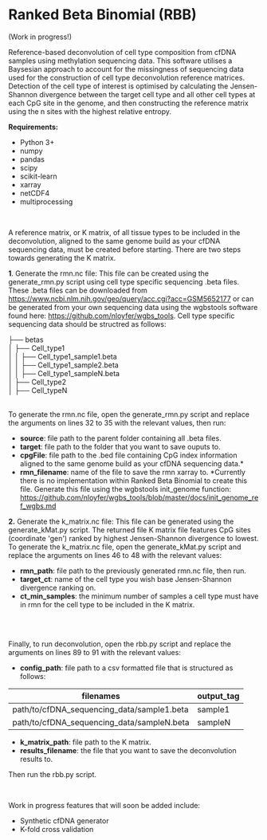 # **Ranked Beta Binomial (RBB)**
(Work in progress!)

Reference-based deconvolution of cell type composition from cfDNA samples using methylation sequencing data. This software utilises a Baysesian approach to account for the missingness of sequencing data used for the construction of cell type deconvolution reference matrices. Detection of the cell type of interest is optimised by calculating the Jensen-Shannon divergence between the target cell type and all other cell types at each CpG site in the genome, and then constructing the reference matrix using the n sites with the highest relative entropy.


**Requirements:**
- Python 3+
- numpy
- pandas
- scipy
- scikit-learn
- xarray
- netCDF4
- multiprocessing
<br/>

A reference matrix, or K matrix, of all tissue types to be included in the deconvolution, aligned to the same genome build as your cfDNA sequencing data, must be created before starting. There are two steps towards generating the K matrix.
 
**1**. Generate the rmn.nc file: This file can be created using the generate_rmn.py script using cell type specific sequencing .beta files. These .beta files can be downloaded from https://www.ncbi.nlm.nih.gov/geo/query/acc.cgi?acc=GSM5652177 or can be generated from your own sequencing data using the wgbstools software found here: https://github.com/nloyfer/wgbs_tools. Cell type specific sequencing data should be structred as follows:

├── betas  
│   ├── Cell_type1  
│   │   ├── Cell_type1_sample1.beta  
│   │   ├── Cell_type1_sample2.beta  
│   │   ├── Cell_type1_sampleN.beta  
│   ├── Cell_type2  
│   ├── Cell_typeN  
<br/>

To generate the rmn.nc file, open the generate_rmn.py script and replace the arguments on lines 32 to 35 with the relevant values, then run:
- **source**: file path to the parent folder containing all .beta files.
- **target**: file path to the folder that you want to save ouputs to.
- **cpgFile**: file path to the .bed file containing CpG index information aligned to the same genome build as your cfDNA sequencing data.*
- **rmn_filename**: name of the file to save the rmn xarray to.
*Currently there is no implementation within Ranked Beta Binomial to create this file. Generate this file using the wgbstools init_genome function:  https://github.com/nloyfer/wgbs_tools/blob/master/docs/init_genome_ref_wgbs.md 

**2.** Generate the k_matrix.nc file: This file can be generated using the generate_kMat.py script. The returned file K matrix file features CpG sites (coordinate 'gen') ranked by highest Jensen-Shannon divergence to lowest. To generate the k_matrix.nc file, open the generate_kMat.py script and replace the arguments on lines 46 to 48 with the relevant values:
- **rmn_path**: file path to the previously generated rmn.nc file, then run.
- **target_ct**: name of the cell type you wish base Jensen-Shannon divergence ranking on.
- **ct_min_samples**: the minimum number of samples a cell type must have in rmn for the cell type to be included in the K matrix.
<br/>
<br/>

Finally, to run deconvolution, open the rbb.py script and replace the arguments on lines 89 to 91 with the relevant values:
- **config_path**: file path to a csv formatted file that is structured as follows:

| filenames  | output_tag| 
| ------------- | ------------- |
| path/to/cfDNA_sequencing_data/sample1.beta  | sample1 |
| path/to/cfDNA_sequencing_data/sampleN.beta   | sampleN  |

- **k_matrix_path**: file path to the K matrix.
- **results_filename**: the file that you want to save the deconvolution results to.

Then run the rbb.py script.

<br/>

Work in progress features that will soon be added include:
- Synthetic cfDNA generator
- K-fold cross validation 
